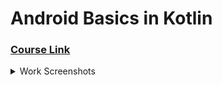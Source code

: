 # Android Basics in Kotlin
### [Course Link](https://developer.android.com/courses/android-basics-kotlin/course)
<details>
  <summary>Work Screenshots</summary>
  
| Project | Screenshot  |
|---|---|
| Hello, World! |  <img width="720" alt="Снимок экрана 2022-02-17 в 20 15 58" src="https://user-images.githubusercontent.com/44410069/162799140-3d26e954-efea-4915-b995-aabb4504f631.png">  |
| [Birtday Card](https://github.com/YaMaisiukDranko/Learn_Kotlin/tree/main/HappyBirthday) |   <img width="720" alt="Снимок экрана 2022-02-18 в 22 01 42" src="https://user-images.githubusercontent.com/44410069/162799151-8bab4b97-1625-4c72-8a2e-e9b46884f0c7.png">
| | <img width="720" alt="Снимок экрана 2022-02-18 в 21 56 41" src="https://user-images.githubusercontent.com/44410069/162799161-5db6e522-0a85-4c8e-8294-0796cd4c88b5.png">|
| Random Range |  <img width="720" alt="Снимок экрана 2022-02-19 в 11 20 31" src="https://user-images.githubusercontent.com/44410069/162799168-bbf0bffa-3af7-4c99-8748-e5ae5c889e71.png">  |
| [Dice Roller App](https://github.com/YaMaisiukDranko/Learn_Kotlin/tree/main/DiceRoller) |  <img width="720" alt="Снимок экрана 2022-02-19 в 18 38 05" src="https://user-images.githubusercontent.com/44410069/162799175-86f721fd-b36d-4c27-bb01-362bb95dfe7a.png"> |
| [Tip Time](https://github.com/YaMaisiukDranko/Learn_Kotlin/tree/main/TipTime) |   <img width="720" alt="Снимок экрана 2022-02-23 в 17 08 32" src="https://user-images.githubusercontent.com/44410069/162799179-72e58a6c-c81b-444e-96cd-d602614c867c.png">|
| [Tip Time. Icon Setup](https://github.com/YaMaisiukDranko/Learn_Kotlin/tree/main/TipTime)  | <img width="720" alt="Снимок экрана 2022-02-25 в 11 32 27" src="https://user-images.githubusercontent.com/44410069/162799183-a3c5efc6-d066-4e13-964b-e6b01609f1d2.png">  |
| Lists | <img width="720" alt="Снимок экрана 2022-03-04 в 20 04 23" src="https://user-images.githubusercontent.com/44410069/162803923-12de0e9d-9953-4bc8-baf7-59573b691766.png"> |
| [Affirmations App](https://github.com/YaMaisiukDranko/Learn_Kotlin/tree/main/android-basics-kotlin-affirmations-app-solution-main) | <img width="720" alt="Снимок экрана 2022-03-05 в 14 14 57" src="https://user-images.githubusercontent.com/44410069/162803938-ac9b609b-cf5a-4378-a721-9d78414b23c5.png"> |
| [Affirmations App. Material Design](https://github.com/YaMaisiukDranko/Learn_Kotlin/tree/main/android-basics-kotlin-affirmations-app-solution-main) | <img width="720" alt="Снимок экрана 2022-03-05 в 14 17 29" src="https://user-images.githubusercontent.com/44410069/162803948-115837e0-0c61-4536-aad8-6d4a07aa882a.png"> |
| [Tip Time. Instrumentation Tests](https://github.com/YaMaisiukDranko/Learn_Kotlin/tree/main/TipTime) | <img width="720" alt="Снимок экрана 2022-03-01 в 18 27 23" src="https://user-images.githubusercontent.com/44410069/162803947-d04b3e85-dcf8-441a-95f1-946166bb18d7.png"> |

</details>




